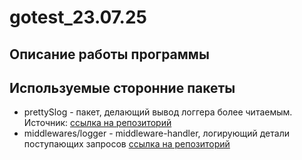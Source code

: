 # gotest_23.07.25
## Описание работы программы



## Используемые сторонние пакеты
- prettySlog - пакет, делающий вывод логгера более читаемым. Источник: [ссылка на репозиторий](https://github.com/GolangLessons/url-shortener/blob/main/internal/lib/logger/handlers/slogpretty/slogpretty.go)
- middlewares/logger - middleware-handler, логирующий детали поступающих запросов [ссылка на репозиторий](https://github.com/GolangLessons/url-shortener/blob/main/internal/http-server/middleware/logger/logger.go)